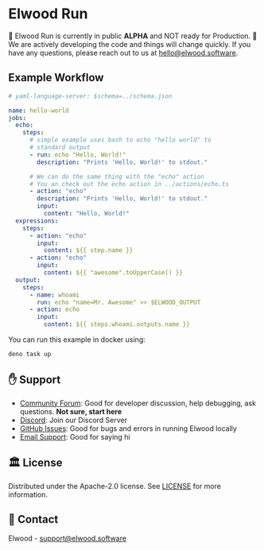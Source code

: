 # Elwood Run

<p> 🚨 Elwood Run is currently in public <strong>ALPHA</strong> and NOT ready for Production. 🚨 <br/>
We are actively developing the code and things will change quickly. If you have any questions, please reach out to us at <a href="mailto:hello@elwood.software">hello@elwood.software</a>.</p>

## Example Workflow
```yaml
# yaml-language-server: $schema=../schema.json

name: hello-world
jobs:
  echo:
    steps:
      # simple example uses bash to echo "hello world" to
      # standard output
      - run: echo "Hello, World!"
        description: "Prints 'Hello, World!' to stdout."

      # We can do the same thing with the "echo" action
      # You an check out the echo action in ../actions/echo.ts
      - action: "echo"
        description: "Prints 'Hello, World!' to stdout."
        input:
          content: "Hello, World!"
  expressions:
    steps:
      - action: "echo"
        input:
          content: ${{ step.name }}
      - action: "echo"
        input:
          content: ${{ "awesome".toUpperCase() }}
  output:
    steps:
      - name: whoami
        run: echo "name=Mr. Awesome" >> $ELWOOD_OUTPUT
      - action: echo
        input:
          content: ${{ steps.whoami.outputs.name }}
```

You can run this example in docker using:
```bash
deno task up
```

## :raised_hand: Support

- [Community Forum](https://github.com/orgs/elwood-software/discussions): Good for developer discussion, help debugging, ask questions. **Not sure, start here**
- [Discord](https://discord.gg/mkhKk5db): Join our Discord Server
- [GitHub Issues](https://github.com/elwood-software/elwood/issues): Good for bugs and errors in running Elwood locally
- [Email Support](mailto:support@elwood.software): Good for saying hi

## 🏛️ License

Distributed under the Apache-2.0 license. See [LICENSE](LICENSE) for more information.

## 📧 Contact

Elwood - [support@elwood.software](mailto:support@elwood.software)
